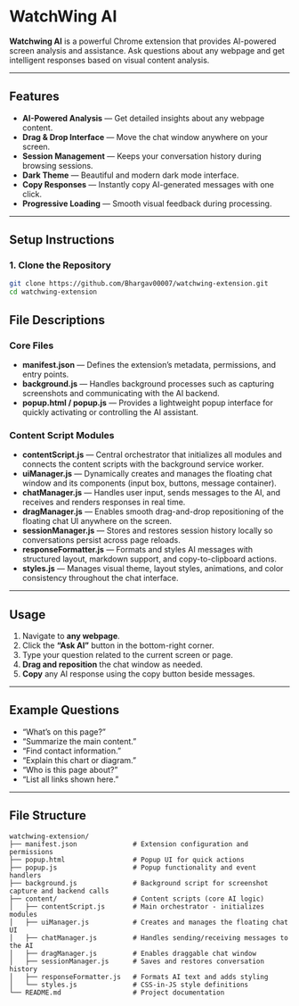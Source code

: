 # WatchWing AI

**Watchwing AI** is a powerful Chrome extension that provides AI-powered screen analysis and assistance. Ask questions about any webpage and get intelligent responses based on visual content analysis.

---

## Features

- **AI-Powered Analysis** — Get detailed insights about any webpage content.
- **Drag & Drop Interface** — Move the chat window anywhere on your screen.
- **Session Management** — Keeps your conversation history during browsing sessions.
- **Dark Theme** — Beautiful and modern dark mode interface.
- **Copy Responses** — Instantly copy AI-generated messages with one click.
- **Progressive Loading** — Smooth visual feedback during processing.

---

## Setup Instructions

### 1. Clone the Repository

```bash
git clone https://github.com/Bhargav00007/watchwing-extension.git
cd watchwing-extension
```

## File Descriptions

### Core Files

- **manifest.json** — Defines the extension’s metadata, permissions, and entry points.
- **background.js** — Handles background processes such as capturing screenshots and communicating with the AI backend.
- **popup.html / popup.js** — Provides a lightweight popup interface for quickly activating or controlling the AI assistant.

### Content Script Modules

- **contentScript.js** — Central orchestrator that initializes all modules and connects the content scripts with the background service worker.
- **uiManager.js** — Dynamically creates and manages the floating chat window and its components (input box, buttons, message container).
- **chatManager.js** — Handles user input, sends messages to the AI, and receives and renders responses in real time.
- **dragManager.js** — Enables smooth drag-and-drop repositioning of the floating chat UI anywhere on the screen.
- **sessionManager.js** — Stores and restores session history locally so conversations persist across page reloads.
- **responseFormatter.js** — Formats and styles AI messages with structured layout, markdown support, and copy-to-clipboard actions.
- **styles.js** — Manages visual theme, layout styles, animations, and color consistency throughout the chat interface.

---

## Usage

1. Navigate to **any webpage**.
2. Click the **“Ask AI”** button in the bottom-right corner.
3. Type your question related to the current screen or page.
4. **Drag and reposition** the chat window as needed.
5. **Copy** any AI response using the copy button beside messages.

---

## Example Questions

- “What’s on this page?”
- “Summarize the main content.”
- “Find contact information.”
- “Explain this chart or diagram.”
- “Who is this page about?”
- “List all links shown here.”

---

## File Structure

```text
watchwing-extension/
├── manifest.json              # Extension configuration and permissions
├── popup.html                 # Popup UI for quick actions
├── popup.js                   # Popup functionality and event handlers
├── background.js              # Background script for screenshot capture and backend calls
├── content/                   # Content scripts (core AI logic)
│   ├── contentScript.js       # Main orchestrator - initializes modules
│   ├── uiManager.js           # Creates and manages the floating chat UI
│   ├── chatManager.js         # Handles sending/receiving messages to the AI
│   ├── dragManager.js         # Enables draggable chat window
│   ├── sessionManager.js      # Saves and restores conversation history
│   ├── responseFormatter.js   # Formats AI text and adds styling
│   └── styles.js              # CSS-in-JS style definitions
└── README.md                  # Project documentation

```

